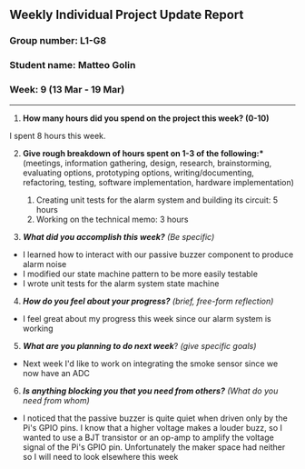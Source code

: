 ## Weekly Individual Project Update Report

### Group number: L1-G8

### Student name: Matteo Golin

### Week: 9 (13 Mar - 19 Mar)

---

1. **How many hours did you spend on the project this week? (0-10)**

I spent 8 hours this week.

2. **Give rough breakdown of hours spent on 1-3 of the following:\***
   (meetings, information gathering, design, research, brainstorming, evaluating options, prototyping options, writing/documenting, refactoring, testing, software implementation, hardware implementation)

   1. Creating unit tests for the alarm system and building its circuit: 5 hours
   2. Working on the technical memo: 3 hours

3. **_What did you accomplish this week?_** _(Be specific)_

- I learned how to interact with our passive buzzer component to produce alarm noise
- I modified our state machine pattern to be more easily testable
- I wrote unit tests for the alarm system state machine

4. **_How do you feel about your progress?_** _(brief, free-form reflection)_

- I feel great about my progress this week since our alarm system is working

5. **_What are you planning to do next week_**? _(give specific goals)_

- Next week I'd like to work on integrating the smoke sensor since we now have an ADC

6. **_Is anything blocking you that you need from others?_** _(What do you need from whom)_

- I noticed that the passive buzzer is quite quiet when driven only by the Pi's GPIO pins. I know that a higher voltage
  makes a louder buzz, so I wanted to use a BJT transistor or an op-amp to amplify the voltage signal of the Pi's GPIO
  pin. Unfortunately the maker space had neither so I will need to look elsewhere this week
